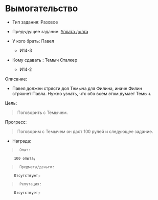 # Вымогательство
 - Тип задания: Разовое
 - Предыдущее задание: [Уплата долга](/quests/all/quests/13/)

 - У кого брать: Павел
 	- И14-3
 - Кому сдавать : Темыч Сталкер
 	- И14-2
 
 Описание:
 
 -  Павел должен стрясти дол Темыча для Филина, иначе Филин стряхнет Павла. Нужно узнать, что обо всем этом думает Темыч.
 
 Цель:

 >  Поговорить с Темычем.

 Прогресс:

 > Поговорим с Темычем он даст 100 рулей и следующее задание.

 - Награда:
 
 >		Опыт:
		100 опыта;

 >		Предметы/деньги:
		Отсутствуют;

 >		Репутация:
		Отсутствует;
